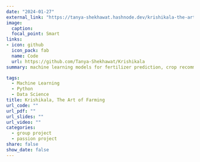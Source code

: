 ```yaml
---
date: "2024-01-27"
external_link: "https://tanya-shekhawat.hashnode.dev/krishikala-the-art-of-farming"
image:
  caption: 
  focal_point: Smart
links:
- icon: github
  icon_pack: fab
  name: Code
  url: https://github.com/Tanya-Shekhawat/Krishikala
summary: machine learning models for fertilizer prediction, crop recommendation, and image-based disease diagnosis for better desicion making and helping farmers for optimal farming.

tags:
  - Machine Learning
  - Python
  - Data Science
title: Krishikala, The Art of Farming
url_code: ""
url_pdf: ""
url_slides: ""
url_video: ""
categories:
  - group project
  - passion project
share: false
show_date: false
---
```

